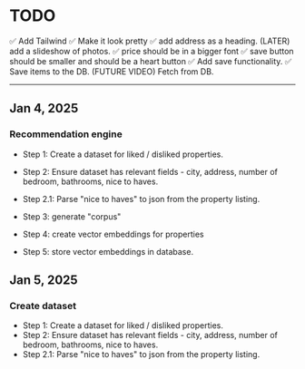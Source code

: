 


# TODO
✅ Add Tailwind
✅ Make it look pretty
✅  add address as a heading.
(LATER) add a slideshow of photos.
✅ price should be in a bigger font
✅  save button should be smaller and should be a heart button
 ✅ Add save functionality.
 ✅ Save items to the DB.
(FUTURE VIDEO) Fetch from DB.

 ----
## Jan 4, 2025
### Recommendation engine
- Step 1: Create a dataset for liked / disliked properties.
- Step 2: Ensure dataset has relevant fields - city, address, number of bedroom, bathrooms, nice to haves.
- Step 2.1: Parse "nice to haves" to json from the property listing.


- Step 3: generate "corpus"
- Step 4: create vector embeddings for properties
- Step 5: store vector embeddings in database. 

## Jan 5, 2025
### Create dataset
- Step 1: Create a dataset for liked / disliked properties.
- Step 2: Ensure dataset has relevant fields - city, address, number of bedroom, bathrooms, nice to haves.
- Step 2.1: Parse "nice to haves" to json from the property listing.